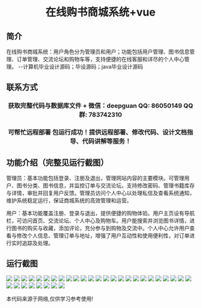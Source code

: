 <p><h1 align="center">在线购书商城系统+vue</h1></p>

## 简介
在线购书商城系统：用户角色分为管理员和用户；功能包括用户管理、图书信息管理、订单管理、交流论坛和购物车等，支持便捷的在线客服和详尽的个人中心管理。    --计算机毕业设计源码；毕设源码；java毕业设计源码


## 联系方式
<p><h3 align="center">获取完整代码与数据库文件 + 微信：deepguan QQ: 86050149 QQ群: 783742310</h3></p>
<p><h3 align="center">可帮忙远程部署 包运行成功！提供远程部署、修改代码、设计文档指导、代码讲解等服务！</h3></p>

## 功能介绍（完整见运行截图）
管理员：基本功能包括登录、注册及退出，管理网站内容的主要模块。可管理用户、图书分类、图书信息，并监控订单与交流论坛。支持修改密码、管理书籍库存与详情，审批并回复用户反馈。管理员访问个人中心以处理私信及查看系统通知，维护系统稳定运行，保证商城系统的高效管理和运营。

用户：基本功能覆盖注册、登录与退出，提供便捷的购物体验。用户主页设有导航栏，可访问首页、交流论坛、个人中心及购物车。用户能搜索并浏览图书详情，进行图书的购买与收藏，添加评论，充分参与到购物及交流中。个人中心允许用户查看与修改个人信息、管理订单与地址，增强了用户互动性和使用便利性，对订单进行实时追踪及处理。


## 运行截图
![](img/001.jpg)
![](img/002.jpg)
![](img/003.jpg)
![](img/004.jpg)
![](img/005.jpg)
![](img/006.jpg)
![](img/007.jpg)
![](img/008.jpg)
![](img/009.jpg)
![](img/010.jpg)
![](img/011.jpg)
![](img/012.jpg)
![](img/013.jpg)
![](img/014.jpg)
![](img/015.jpg)
![](img/016.jpg)
![](img/017.jpg)
![](img/018.jpg)
![](img/019.jpg)
![](img/020.jpg)
![](img/021.jpg)
![](img/022.jpg)
![](img/023.jpg)
![](img/024.jpg)
![](img/025.jpg)
![](img/026.jpg)
![](img/027.jpg)
![](img/028.jpg)
![](img/029.jpg)
![](img/030.jpg)
![](img/031.jpg)
![](img/032.jpg)
![](img/033.jpg)

<p>本代码来源于网络,仅供学习参考使用!</p>
